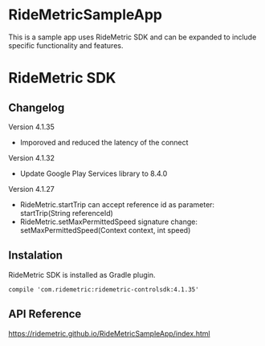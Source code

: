 # RideMetricSampleApp
This is a sample app uses RideMetric SDK and can be expanded to include specific functionality and features.

# RideMetric SDK
## Changelog
Version 4.1.35
* Imporoved and reduced the latency of the connect

Version 4.1.32
* Update Google Play Services library to 8.4.0

Version 4.1.27
* RideMetric.startTrip can accept reference id as parameter: startTrip(String referenceId)
* RideMetric.setMaxPermittedSpeed signature change: setMaxPermittedSpeed(Context context, int speed)


## Instalation
RideMetric SDK is installed as Gradle plugin.
```
compile 'com.ridemetric:ridemetric-controlsdk:4.1.35'
```

## API Reference
<https://ridemetric.github.io/RideMetricSampleApp/index.html>
